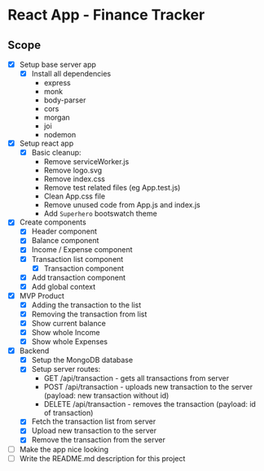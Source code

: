 # React App - Finance Tracker

## Scope

* [X] Setup base server app
  * [X] Install all dependencies
    * express
    * monk
    * body-parser
    * cors
    * morgan
    * joi
    * nodemon
* [X] Setup react app
  * [X] Basic cleanup:
    * Remove serviceWorker.js
    * Remove logo.svg
    * Remove index.css
    * Remove test related files (eg App.test.js)
    * Clean App.css file
    * Remove unused code from App.js and index.js
    * Add `Superhero` bootswatch theme
* [X] Create components
  * [X] Header component
  * [X] Balance component
  * [X] Income / Expense component
  * [X] Transaction list component
    * [X] Transaction component
  * [X] Add transaction component
  * [X] Add global context
* [X] MVP Product
  * [X] Adding the transaction to the list
  * [X] Removing the transaction from list
  * [X] Show current balance
  * [X] Show whole Income
  * [X] Show whole Expenses
* [X] Backend
  * [X] Setup the MongoDB database
  * [X] Setup server routes:
    * GET /api/transaction - gets all transactions from server
    * POST /api/transaction - uploads new transaction to the server (payload: new transaction without id)
    * DELETE /api/transaction - removes the transaction (payload: id of transaction)
  * [X] Fetch the transaction list from server
  * [X] Upload new transaction to the server
  * [X] Remove the transaction from the server
* [ ] Make the app nice looking
* [ ] Write the README.md description for this project